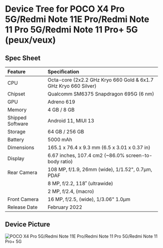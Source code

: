 #  Device Tree for POCO X4 Pro 5G/Redmi Note 11E Pro/Redmi Note 11 Pro 5G/Redmi Note 11 Pro+ 5G (peux/veux)

## Spec Sheet

| Feature                 | Specification                                                              |
| :---------------------- | :--------------------------------                                          |
| CPU                     | Octa-core (2x2.2 GHz Kryo 660 Gold & 6x1.7 GHz Kryo 660 Silver)            |
| Chipset                 | Qualcomm SM6375 Snapdragon 695G (6 nm)                                     |
| GPU                     | Adreno 619                                                                 |
| Memory                  | 4 GB / 8 GB                                                                |
| Shipped Software        | Android 11, MIUI 13                                                        |
| Storage                 | 64 GB / 256 GB                                                             |
| Battery                 | 5000 mAh                                                                   |
| Dimensions              | 165.1 x 76.4 x 9.3 mm (6.5 x 3.01 x 0.37 in)                               |
| Display                 | 6.67 inches, 107.4 cm2 (~86.0% screen-to-body ratio)                       |
| Rear Camera             | 108 MP, f/1.9, 26mm (wide), 1/1.52", 0.7µm, PDAF                           |
|                         | 8 MP, f/2.2, 118˚ (ultrawide)                                              |
|                         | 2 MP, f/2.4, (macro)                                                       |
| Front Camera            | 16 MP, f/2.5, (wide), 1/3.06" 1.0µm                                        |
| Release Date            | February 2022                                                              |

## Device Picture

![POCO X4 Pro 5G/Redmi Note 11E Pro/Redmi Note 11 Pro 5G/Redmi Note 11 Pro+ 5G](https://fdn2.gsmarena.com/vv/pics/xiaomi/xiaomi-poco-x4-pro-2.jpg "POCO X4 Pro 5G/Redmi Note 11E Pro/Redmi Note 11 Pro 5G/Redmi Note 11 Pro+ 5G")
